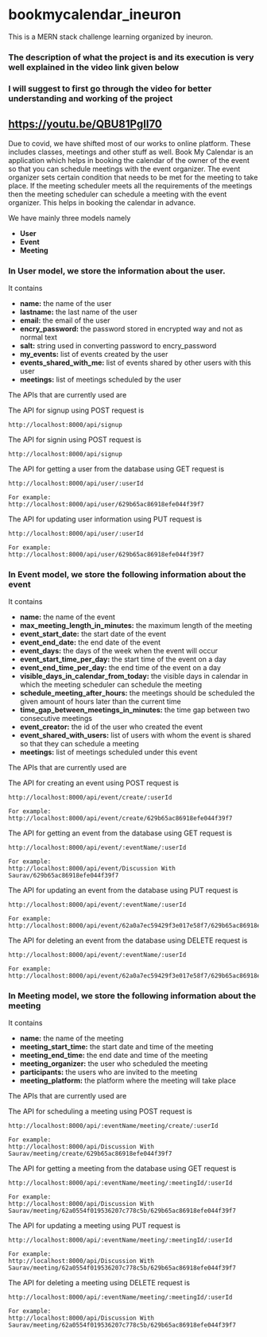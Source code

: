 # bookmycalendar_ineuron
This is a MERN stack challenge learning organized by ineuron.

### The description of what the project is and its execution is very well explained in the video link given below
### I will suggest to first go through the video for better understanding and working of the project
## https://youtu.be/QBU81PgII70

Due to covid, we have shifted most of our works to online platform. These includes classes, meetings and other stuff as well. Book My Calendar is an application which helps in booking the calendar of the owner of the event so that you can schedule meetings with the event organizer. The event organizer sets certain condition that needs to be met for the meeting to take place. If the meeting scheduler meets all the requirements of the meetings then the meeting scheduler can schedule a meeting with the event organizer. This helps in booking the calendar in advance.

We have mainly three models namely 
  - **User**
  - **Event**
  - **Meeting**
  
### In User model, we store the information about the user.
It contains
  - **name:**                   the name of the user
  - **lastname:**                the last name of the user
  - **email:**                   the email of the user
  - **encry_password:**          the password stored in encrypted way and not as normal text
  - **salt:**                    string used in converting password to encry_password
  - **my_events:**               list of events created by the user
  - **events_shared_with_me:**   list of events shared by other users with this user
  - **meetings:**                list of meetings scheduled by the user

The APIs that are currently used are

The API for signup using POST request is
```
http://localhost:8000/api/signup
```

The API for signin using POST request is
```
http://localhost:8000/api/signup
```

The API for getting a user from the database using GET request is
```
http://localhost:8000/api/user/:userId

For example:
http://localhost:8000/api/user/629b65ac86918efe044f39f7
```

The API for updating  user information using PUT request is
```
http://localhost:8000/api/user/:userId

For example:
http://localhost:8000/api/user/629b65ac86918efe044f39f7
```

### In Event model, we store the following information about the event

It contains
  - **name:** the name of the event
  - **max_meeting_length_in_minutes:**  the maximum length of the meeting
  - **event_start_date:**  the start date of the event
  - **event_end_date:**  the end date of the event
  - **event_days:**  the days of the week when the event will occur
  - **event_start_time_per_day:**  the start time of the event on a day
  - **event_end_time_per_day:**  the end time of the event on a day
  - **visible_days_in_calendar_from_today:**  the visible days in calendar in which the meeting scheduler can schedule the meeting
  - **schedule_meeting_after_hours:**  the meetings should be scheduled the given amount of hours later than the current time
  - **time_gap_between_meetings_in_minutes:**  the time gap between two consecutive meetings
  - **event_creator:**               the id of the user who created the event
  - **event_shared_with_users:**   list of users with whom the event is shared so that they can schedule a meeting
  - **meetings:**                list of meetings scheduled under this event

The APIs that are currently used are

The API for creating an event using POST request  is
```
http://localhost:8000/api/event/create/:userId

For example:
http://localhost:8000/api/event/create/629b65ac86918efe044f39f7
```

The API for getting an event from the database using GET request  is
```
http://localhost:8000/api/event/:eventName/:userId

For example:
http://localhost:8000/api/event/Discussion With Saurav/629b65ac86918efe044f39f7
```

The API for updating an event from the database using PUT request  is
```
http://localhost:8000/api/event/:eventName/:userId

For example:
http://localhost:8000/api/event/62a0a7ec59429f3e017e58f7/629b65ac86918efe044f39f7
```

The API for deleting an event from the database using DELETE request  is
```
http://localhost:8000/api/event/:eventName/:userId

For example:
http://localhost:8000/api/event/62a0a7ec59429f3e017e58f7/629b65ac86918efe044f39f7
```


### In Meeting model, we store the following information about the meeting

It contains
  - **name:** the name of the meeting
  - **meeting_start_time:**  the start date and time of the meeting
  - **meeting_end_time:**  the end date and time of the meeting
  - **meeting_organizer:**  the user who scheduled the meeting
  - **participants:**  the users who are invited to the meeting
  - **meeting_platform:**  the platform where the meeting will take place

The APIs that are currently used are

The API for scheduling a meeting using POST request is
```
http://localhost:8000/api/:eventName/meeting/create/:userId

For example:
http://localhost:8000/api/Discussion With Saurav/meeting/create/629b65ac86918efe044f39f7
```

The API for getting a meeting from the database using GET request is
```
http://localhost:8000/api/:eventName/meeting/:meetingId/:userId

For example:
http://localhost:8000/api/Discussion With Saurav/meeting/62a0554f019536207c778c5b/629b65ac86918efe044f39f7
```


The API for updating a meeting using PUT request is
```
http://localhost:8000/api/:eventName/meeting/:meetingId/:userId

For example:
http://localhost:8000/api/Discussion With Saurav/meeting/62a0554f019536207c778c5b/629b65ac86918efe044f39f7
```

The API for deleting a meeting using DELETE request is
```
http://localhost:8000/api/:eventName/meeting/:meetingId/:userId

For example:
http://localhost:8000/api/Discussion With Saurav/meeting/62a0554f019536207c778c5b/629b65ac86918efe044f39f7
```


